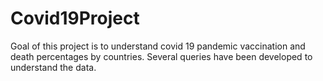 # Covid19Project

Goal of this project is to understand covid 19 pandemic vaccination and death percentages by countries. Several queries have been developed to understand the data.
